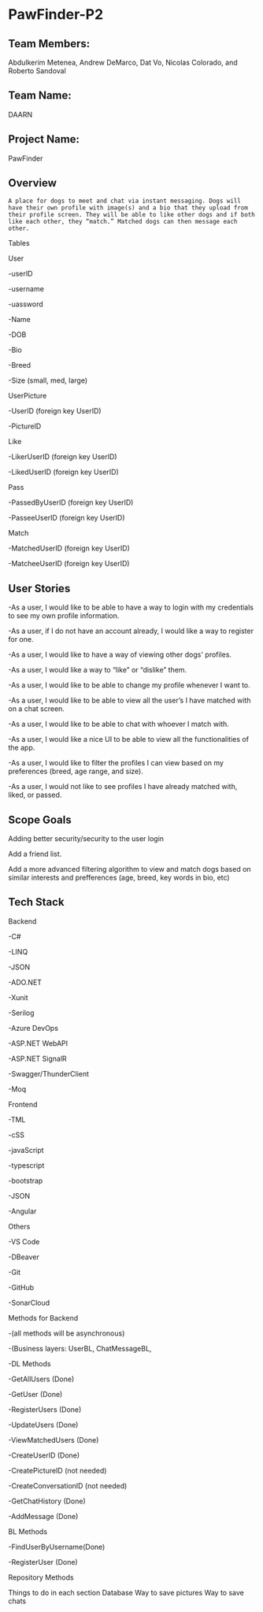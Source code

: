 # PawFinder-P2

## Team Members:
Abdulkerim Metenea, Andrew DeMarco, Dat Vo, Nicolas Colorado, and Roberto Sandoval

## Team Name: 
DAARN

## Project Name: 
PawFinder

## Overview
	A place for dogs to meet and chat via instant messaging. Dogs will have their own profile with image(s) and a bio that they upload from their profile screen. They will be able to like other dogs and if both like each other, they “match.” Matched dogs can then message each other. 

Tables

User

-userID

-username

-uassword

-Name

-DOB

-Bio

-Breed

-Size (small, med, large)

UserPicture

-UserID (foreign key UserID)

-PictureID
	
Like

-LikerUserID (foreign key UserID)

-LikedUserID (foreign key UserID)

Pass

-PassedByUserID (foreign key UserID)

-PasseeUserID (foreign key UserID)

Match

-MatchedUserID (foreign key UserID)

-MatcheeUserID (foreign key UserID)


## User Stories

-As a user, I would like to be able to have a way to login with my credentials to see my own profile information.

-As a user, if I do not have an account already, I would like a way to register for one.

-As a user, I would like to have a way of viewing other dogs' profiles.

-As a user, I would like a way to “like” or “dislike” them.

-As a user, I would like to be able to change my profile whenever I want to. 

-As a user, I would like to be able to view all the user’s I have matched with on a chat screen.

-As a user, I would like to be able to chat with whoever I match with.

-As a user, I would like a nice UI to be able to view all the functionalities of the app.

-As a user, I would like to filter the profiles I can view based on my preferences (breed, age range, and size).

-As a user, I would not like to see profiles I have already matched with, liked, or passed. 


## Scope Goals

Adding better security/security to the user login

Add a friend list.

Add a more advanced filtering algorithm to view and match dogs based on similar interests and prefferences (age, breed, key words in bio, etc)


## Tech Stack

Backend

-C#

-LINQ

-JSON

-ADO.NET

-Xunit

-Serilog

-Azure DevOps

-ASP.NET WebAPI

-ASP.NET SignalR

-Swagger/ThunderClient

-Moq


Frontend

-TML

-cSS

-javaScript

-typescript

-bootstrap

-JSON

-Angular

Others

-VS Code

-DBeaver

-Git

-GitHub

-SonarCloud


Methods for Backend

-(all methods will be asynchronous)

-(Business layers: UserBL, ChatMessageBL, 

-DL Methods

-GetAllUsers (Done)

-GetUser (Done)

-RegisterUsers (Done)

-UpdateUsers (Done)

-ViewMatchedUsers (Done)

-CreateUserID (Done)

-CreatePictureID (not needed)

-CreateConversationID (not needed)

-GetChatHistory (Done)

-AddMessage (Done)

BL Methods

-FindUserByUsername(Done)

-RegisterUser (Done)

Repository Methods

Things to do in each section
Database
Way to save pictures
Way to save chats
